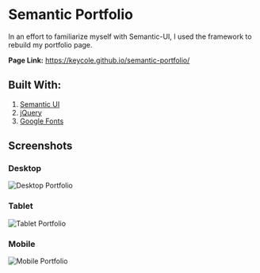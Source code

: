# Semantic Portfolio
In an effort to familiarize myself with Semantic-UI, I used the framework to rebuild my portfolio page.

**Page Link:** https://keycole.github.io/semantic-portfolio/

## Built With:
1. [Semantic UI](https://semantic-ui.com/)
1. [jQuery](https://jquery.com/)
1. [Google Fonts](https://fonts.google.com/specimen/Titan+One?category=Display&sidebar.open&selection.family=Raleway|Titan+One#license)

## Screenshots

### Desktop
![Desktop Portfolio](assets/readmeImages/newDesktopPortfolio.gif)


### Tablet
![Tablet Portfolio](assets/readmeImages/newTabletPortfolio.gif)


### Mobile
![Mobile Portfolio](assets/readmeImages/newMobilePortfolio.gif)